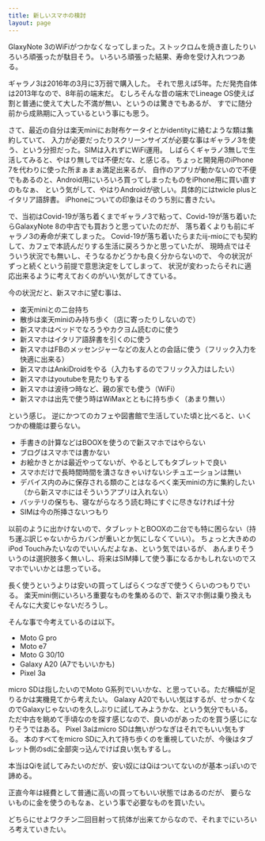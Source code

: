 ```yaml
---
title: 新しいスマホの検討
layout: page
---
```

GlaxyNote 3のWiFiがつかなくなってしまった。ストックロムを焼き直したりいろいろ頑張ったが駄目そう。
いろいろ頑張った結果、寿命を受け入れつつある。

ギャラノ3は2016年の3月に3万弱で購入した。
それで思えば5年。ただ発売自体は2013年なので、8年前の端末だ。
むしろそんな昔の端末でLineage OS使えば割と普通に使えて大した不満が無い、というのは驚きでもあるが、
すでに随分前から成熟期に入っているという事にも思う。

さて、最近の自分は楽天miniにお財布ケータイとかidentityに絡むような類は集約していて、
入力が必要だったりスクリーンサイズが必要な事はギャラノ3を使う、という分担だった。SIMは入れずにWiFi運用。
しばらくギャラノ3無しで生活してみると、やはり無しでは不便だな、と感じる。
ちょっと開発用のiPhone 7を代わりに使った所まぁまぁ満足出来るが、
自作のアプリが動かないので不便でもあるのと、Android用にいろいろ買ってしまったものをiPhone用に買い直すのもなぁ、
という気がして、やはりAndroidが欲しい。具体的にはtwicle plusとイタリア語辞書。
iPhoneについての印象はそのうち別に書きたい。

で、当初はCovid-19が落ち着くまでギャラノ3で粘って、Covid-19が落ち着いたらGalaxyNote 8の中古でも買おうと思っていたのだが、
落ち着くよりも前にギャラノ3の寿命が来てしまった。
Covid-19が落ち着いたらまたiij-mioにでも契約して、カフェで本読んだりする生活に戻ろうかと思っていたが、
現時点ではそういう状況でも無いし、そうなるかどうかも良く分からないので、
今の状況がずっと続くという前提で意思決定をしてしまって、
状況が変わったらそれに適応出来るように考えておくのがいい気がしてきている。

今の状況だと、新スマホに望む事は、

- 楽天miniとの二台持ち
- 散歩は楽天miniのみ持ち歩く（店に寄ったりしないので）
- 新スマホはベッドでなろうやカクヨム読むのに使う
- 新スマホはイタリア語辞書を引くのに使う
- 新スマホはFBのメッセンジャーなどの友人との会話に使う（フリック入力を快適に出来る）
- 新スマホはAnkiDroidをやる（入力もするのでフリック入力はしたい）
- 新スマホはyoutubeを見たりもする
- 新スマホは波待つ時など、親の家でも使う（WiFi）
- 新スマホは出先で使う時はWiMaxとともに持ち歩く（あまり無い）

という感じ。
逆にかつてのカフェや図書館で生活していた頃と比べると、いくつかの機能は要らない。

- 手書きの計算などはBOOXを使うので新スマホではやらない
- ブログはスマホでは書かない
- お絵かきとかは最近やってないが、やるとしてもタブレットで良い
- スマホだけで長時間時間を潰さなきゃいけないシチュエーションは無い
- デバイス内のみに保存される類のことはなるべく楽天miniの方に集約したい（から新スマホにはそういうアプリは入れない）
- バッテリの保ちも、寝ながらなろう読む時にすぐに尽きなければ十分
- SIMは今の所挿さないつもり

以前のように出かけないので、タブレットとBOOXの二台でも特に困らない（持ち運ぶ訳じゃないからカバンが重いとか気にしなくていい）。
ちょっと大きめのiPod Touchみたいなのでいいんだよなぁ、という気ではいるが、
あんまりそういうのは選択肢多く無いし、将来はSIM挿して使う事になるかもしれないのでスマホでいいかとは思っている。

長く使うというよりは安いの買ってしばらくつなぎで使うくらいのつもりでいる。
楽天mini側にいろいろ重要なものを集めるので、新スマホ側は乗り換えもそんなに大変じゃないだろうし。

そんな事で今考えているのは以下。

- Moto G pro
- Moto e7
- Moto G 30/10
- Galaxy A20 (A7でもいいかも)
- Pixel 3a

micro SDは指したいのでMoto G系列でいいかな、と思っている。ただ横幅が足りるかは実機見てから考えたい。
Galaxy A20でもいい気はするが、せっかくなのでGalaxyじゃないのを久しぶりに試してみようかな、という気分でもいる。
ただ中古を眺めて手頃なのを探す感じなので、良いのがあったのを買う感じになりそうではある。
Pixel 3aはmicro SDは無いがつなぎはそれでもいい気もする。
本のすべてをmicro SDに入れて持ち歩くのを重視していたが、今後はタブレット側のsdに全部突っ込んでけば良い気もするし。

本当はQiを試してみたいのだが、安い奴にはQiはついてないのが基本っぽいので諦める。

正直今年は経費として普通に高いの買ってもいい状態ではあるのだが、
要らないものに金を使うのもなぁ、という事で必要なものを買いたい。

どちらにせよワクチン二回目射って抗体が出来てからなので、それまでにいろいろ考えていきたい。